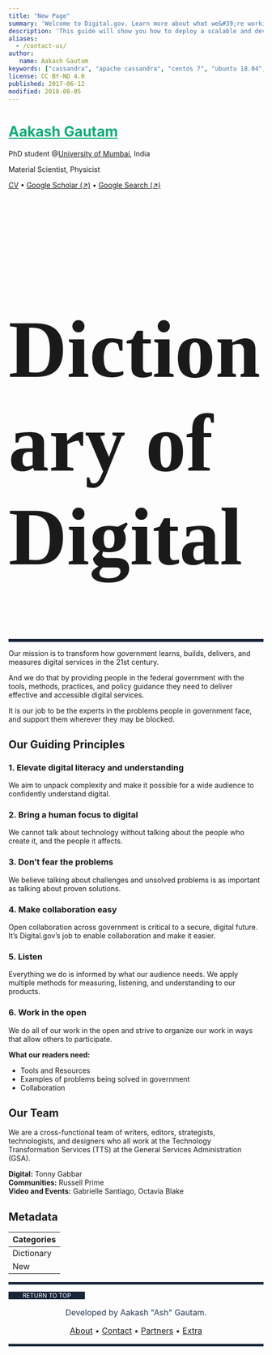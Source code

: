 ```yaml
---
title: "New Page"
summary: 'Welcome to Digital.gov. Learn more about what we&#39;re working on'
description: 'This guide will show you how to deploy a scalable and development-driven NoSQL database with Apache Cassandra on a Linode running Ubuntu 18.04 or CentOS 7.'
aliases:
  - /contact-us/
author:
   name: Aakash Gautam
keywords: ["cassandra", "apache cassandra", "centos 7", "ubuntu 18.04", "database", "nosql"]
license: CC BY-ND 4.0
published: 2017-06-12
modified: 2018-08-05
---
```


<div>
  <h1><a href="" style="cursor: pointer; color: #11AB75;">Aakash Gautam</a></h1>
  <p>PhD student @<a href="">University of Mumbai</a>, India</p>
  <p>Material Scientist, Physicist</p>
  <p>
    <a href="">CV</a> &#8226;
    <a href="https://scholar.google.com/citations?user=m2YGFxgAAAAJ" target="_blank">Google Scholar (↗)</a> &#8226;
    <a href="https://g.co/kgs/XHXSaa" target="_blank">Google Search (↗)</a>
   </p>
</div>


<h1 align="" style="font-family: EB Garamond;font-size: 4vh;">Dictionary of Digital</h1>

<hr style="height:6px;border-width:0;background-color:#192538;">
Our mission is to transform how government learns, builds, delivers, and measures digital services in the 21st century.

And we do that by providing people in the federal government with the tools, methods, practices, and policy guidance they need to deliver effective and accessible digital services.

It is our job to be the experts in the problems people in government face, and support them wherever they may be blocked.

## Our Guiding Principles

### 1. Elevate digital literacy and understanding

We aim to unpack complexity and make it possible for a wide audience to confidently understand digital.

### 2. Bring a human focus to digital

We cannot talk about technology without talking about the people who create it, and the people it affects.

### 3. Don’t fear the problems

We believe talking about challenges and unsolved problems is as important as talking about proven solutions.

### 4. Make collaboration easy

Open collaboration across government is critical to a secure, digital future. It’s Digital.gov’s job to enable collaboration and make it easier.

### 5. Listen

Everything we do is informed by what our audience needs. We apply multiple methods for measuring, listening, and understanding to our products.

### 6. Work in the open

We do all of our work in the open and strive to organize our work in ways that allow others to participate.

**What our readers need:**

- Tools and Resources
- Examples of problems being solved in government
- Collaboration

## Our Team

We are a cross-functional team of writers, editors, strategists, technologists, and designers who all work at the Technology Transformation Services (TTS) at the General Services Administration (GSA).

**Digital:** Tonny Gabbar <br>
**Communities:** Russell Prime <br>
**Video and Events:** Gabrielle Santiago, Octavia Blake <br>

## Metadata

| **Categories** |
|-------------|
|Dictionary|
|New|

<hr style="height:5px;border-width:0;background-color:#192538;">
 <p align="center" style="background-color:#192538; color:white; font-size:12px; width:30%"> RETURN TO TOP </p>
 <p align="center" style="color:#283852;font-size:16px;"> Developed by Aakash "Ash" Gautam. </p>
 <p align="center" style="color:#283852;font-size:16px;">
  <a href="" target="_blank">About</a> &#8226;
  <a href="" target="_blank">Contact</a> &#8226;
  <a href="" target="_blank">Partners</a> &#8226;
   <a href="" target="_blank">Extra</a>
 </p>
<hr style="height:5px;border-width:0;background-color:#192538;">
